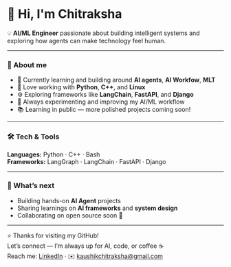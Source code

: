 # 👋 Hi, I'm Chitraksha

💡 **AI/ML Engineer** passionate about building intelligent systems and exploring how agents can make technology feel human.

---

### 🧠 About me
- 🔭 Currently learning and building around **AI agents**, **AI Workfow**, **MLT**  
- 🧩 Love working with **Python**, **C++**, and **Linux**  
- ⚙️ Exploring frameworks like **LangChain**, **FastAPI**, and **Django**  
- 🧪 Always experimenting and improving my AI/ML workflow  
- 📚 Learning in public — more polished projects coming soon!

---

### 🛠️ Tech & Tools
**Languages:** Python · C++ · Bash  
**Frameworks:** LangGraph · LangChain · FastAPI · Django  


---

### 🚀 What’s next
- Building hands-on **AI Agent** projects  
- Sharing learnings on **AI frameworks** and **system design**  
- Collaborating on open source soon 🤝

---

⭐ Thanks for visiting my GitHub!  
Let’s connect — I’m always up for AI, code, or coffee ☕  
Reach me: [LinkedIn](https:/www.linkedin.com/in/chitraksha-sharma) · ✉️ kaushikchitraksha@gmail.com
